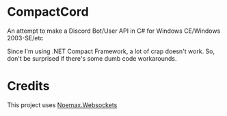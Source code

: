 # CompactCord
An attempt to make a Discord Bot/User API in C# for Windows CE/Windows 2003-SE/etc

Since I'm using .NET Compact Framework, a lot of crap doesn't work. So, don't be surprised if there's some dumb code workarounds.

# Credits
This project uses [Noemax.Websockets](https://www.nuget.org/packages/Noemax.WebSockets/)